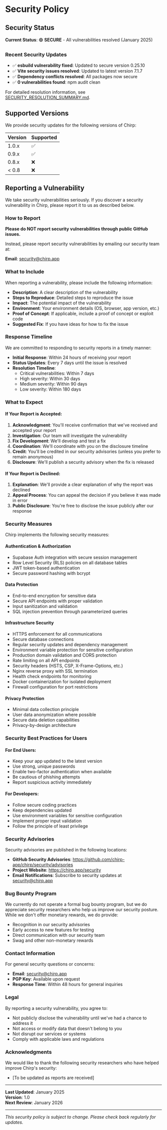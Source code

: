 # Security Policy

## Security Status

**Current Status**: 🟢 **SECURE** - All vulnerabilities resolved (January 2025)

### Recent Security Updates
- ✅ **esbuild vulnerability fixed**: Updated to secure version 0.25.10
- ✅ **Vite security issues resolved**: Updated to latest version 7.1.7
- ✅ **Dependency conflicts resolved**: All packages now secure
- ✅ **0 vulnerabilities found**: npm audit clean

For detailed resolution information, see [SECURITY_RESOLUTION_SUMMARY.md](SECURITY_RESOLUTION_SUMMARY.md).

## Supported Versions

We provide security updates for the following versions of Chirp:

| Version | Supported          |
| ------- | ------------------ |
| 1.0.x   | :white_check_mark: |
| 0.9.x   | :white_check_mark: |
| 0.8.x   | :x:                |
| < 0.8   | :x:                |

## Reporting a Vulnerability

We take security vulnerabilities seriously. If you discover a security vulnerability in Chirp, please report it to us as described below.

### How to Report

**Please do NOT report security vulnerabilities through public GitHub issues.**

Instead, please report security vulnerabilities by emailing our security team at:

**Email**: security@chirp.app

### What to Include

When reporting a vulnerability, please include the following information:

- **Description**: A clear description of the vulnerability
- **Steps to Reproduce**: Detailed steps to reproduce the issue
- **Impact**: The potential impact of the vulnerability
- **Environment**: Your environment details (OS, browser, app version, etc.)
- **Proof of Concept**: If applicable, include a proof of concept or exploit code
- **Suggested Fix**: If you have ideas for how to fix the issue

### Response Timeline

We are committed to responding to security reports in a timely manner:

- **Initial Response**: Within 24 hours of receiving your report
- **Status Updates**: Every 7 days until the issue is resolved
- **Resolution Timeline**: 
  - Critical vulnerabilities: Within 7 days
  - High severity: Within 30 days
  - Medium severity: Within 90 days
  - Low severity: Within 180 days

### What to Expect

#### If Your Report is Accepted:

1. **Acknowledgment**: You'll receive confirmation that we've received and accepted your report
2. **Investigation**: Our team will investigate the vulnerability
3. **Fix Development**: We'll develop and test a fix
4. **Coordination**: We'll coordinate with you on the disclosure timeline
5. **Credit**: You'll be credited in our security advisories (unless you prefer to remain anonymous)
6. **Disclosure**: We'll publish a security advisory when the fix is released

#### If Your Report is Declined:

1. **Explanation**: We'll provide a clear explanation of why the report was declined
2. **Appeal Process**: You can appeal the decision if you believe it was made in error
3. **Public Disclosure**: You're free to disclose the issue publicly after our response

### Security Measures

Chirp implements the following security measures:

#### Authentication & Authorization
- Supabase Auth integration with secure session management
- Row Level Security (RLS) policies on all database tables
- JWT token-based authentication
- Secure password hashing with bcrypt

#### Data Protection
- End-to-end encryption for sensitive data
- Secure API endpoints with proper validation
- Input sanitization and validation
- SQL injection prevention through parameterized queries

#### Infrastructure Security
- HTTPS enforcement for all communications
- Secure database connections
- Regular security updates and dependency management
- Environment variable protection for sensitive configuration
- Production domain validation and CORS protection
- Rate limiting on all API endpoints
- Security headers (HSTS, CSP, X-Frame-Options, etc.)
- Nginx reverse proxy with SSL termination
- Health check endpoints for monitoring
- Docker containerization for isolated deployment
- Firewall configuration for port restrictions

#### Privacy Protection
- Minimal data collection principle
- User data anonymization where possible
- Secure data deletion capabilities
- Privacy-by-design architecture

### Security Best Practices for Users

#### For End Users:
- Keep your app updated to the latest version
- Use strong, unique passwords
- Enable two-factor authentication when available
- Be cautious of phishing attempts
- Report suspicious activity immediately

#### For Developers:
- Follow secure coding practices
- Keep dependencies updated
- Use environment variables for sensitive configuration
- Implement proper input validation
- Follow the principle of least privilege

### Security Advisories

Security advisories are published in the following locations:

- **GitHub Security Advisories**: https://github.com/chirp-app/chirp/security/advisories
- **Project Website**: https://chirp.app/security
- **Email Notifications**: Subscribe to security updates at security@chirp.app

### Bug Bounty Program

We currently do not operate a formal bug bounty program, but we do appreciate security researchers who help us improve our security posture. While we don't offer monetary rewards, we do provide:

- Recognition in our security advisories
- Early access to new features for testing
- Direct communication with our security team
- Swag and other non-monetary rewards

### Contact Information

For general security questions or concerns:

- **Email**: security@chirp.app
- **PGP Key**: Available upon request
- **Response Time**: Within 48 hours for general inquiries

### Legal

By reporting a security vulnerability, you agree to:

- Not publicly disclose the vulnerability until we've had a chance to address it
- Not access or modify data that doesn't belong to you
- Not disrupt our services or systems
- Comply with applicable laws and regulations

### Acknowledgments

We would like to thank the following security researchers who have helped improve Chirp's security:

- [To be updated as reports are received]

---

**Last Updated**: January 2025  
**Version**: 1.0  
**Next Review**: January 2026

---

*This security policy is subject to change. Please check back regularly for updates.*
